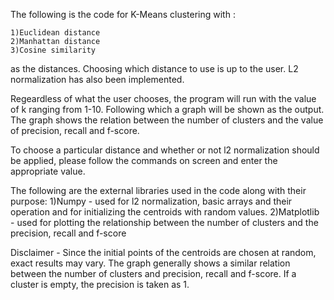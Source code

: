 The following is the code for K-Means clustering with :

	1)Euclidean distance
	2)Manhattan distance
	3)Cosine similarity
	
as the distances. Choosing which distance to use is up to the user. L2 normalization has also been implemented. 

Regeardless of what the user chooses, the program will run with the value of k ranging from 1-10. Following which a graph will be shown as the output.
The graph shows the relation between the number of clusters and the value of precision, recall and f-score.

To choose a particular distance and whether or not l2 normalization should be applied, please follow the commands on screen and enter the appropriate value.

The following are the external libraries used in the code along with their purpose:
	1)Numpy - used for l2 normalization, basic arrays and their operation and for initializing the centroids with random values.
	2)Matplotlib - used for plotting the relationship between the number of clusters and the precision, recall and f-score

Disclaimer - Since the initial points of the centroids are chosen at random,  exact results may vary. The graph generally shows a similar relation between the 
	     number of clusters and precision, recall and f-score. If a cluster is empty, the precision is taken as 1.

